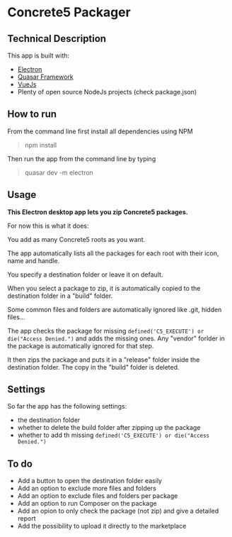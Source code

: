 # Concrete5 Packager

## Technical Description
This app is built with:

- [Electron](https://electronjs.org/ "Electron.org")
- [Quasar Framework](https://quasar-framework.org/ "Quasar Framework")
- [VueJs](https://vuejs.org/ "VueJs")
- Plenty of open source NodeJs projects (check package.json)

## How to run
From the command line first install all dependencies using NPM
> npm install

Then run the app from the command line by typing
> quasar dev -m electron

## Usage

**This Electron desktop app lets you zip Concrete5 packages.**

For now this is what it does:

You add as many Concrete5 roots as you want.

The app automatically lists all the packages for each root with their icon, name and handle.

You specify a destination folder or leave it on default.

When you select a package to zip, it is automatically copied to the destination folder in a "build" folder.

Some common files and folders are automatically ignored like .git, hidden files...

The app checks the package for missing `defined('C5_EXECUTE') or die("Access Denied.")` and adds the missing ones. Any "vendor" forlder in the package is automatically ignored for that step.

It then zips the package and puts it in a "release" folder inside the destination folder. The copy in the "build" folder is deleted.

## Settings
So far the app has the following settings:

- the destination folder
- whether to delete the build folder after zipping up the package
- whether to add th missing `defined('C5_EXECUTE') or die("Access Denied.")`


## To do
- Add a button to open the destination folder easily
- Add an option to exclude more files and folders
- Add an option to exclude files and folders per package
- Add an option to run Composer on the package
- Add an opion to only check the package (not zip) and give a detailed report
- Add the possibility to upload it directly to the marketplace
